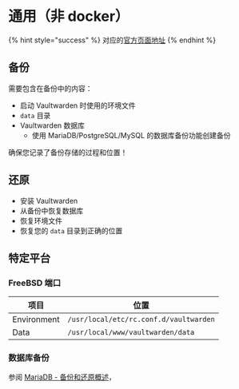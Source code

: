 # 通用（非 docker）

{% hint style="success" %}
对应的[官方页面地址](https://github.com/dani-garcia/vaultwarden/wiki/General-\(not-docker\))
{% endhint %}

## 备份 <a href="#backup" id="backup"></a>

需要包含在备份中的内容：

* 启动 Vaultwarden 时使用的环境文件
* `data` 目录
* Vaultwarden 数据库
  * 使用 MariaDB/PostgreSQL/MySQL 的数据库备份功能创建备份

确保您记录了备份存储的过程和位置！

## 还原 <a href="#restore" id="restore"></a>

* 安装 Vaultwarden
* 从备份中恢复数据库
* 恢复环境文件
* 恢复您的 `data` 目录到正确的位置

## 特定平台 <a href="#platform-specific" id="platform-specific"></a>

### FreeBSD 端口 <a href="#freebsd-port" id="freebsd-port"></a>

| 项目          | 位置                                     |
| ----------- | -------------------------------------- |
| Environment | `/usr/local/etc/rc.conf.d/vaultwarden` |
| Data        | `/usr/local/www/vaultwarden/data`      |

### 数据库备份 <a href="#database-backups" id="database-backups"></a>

参阅 [MariaDB - 备份和还原概述](https://mariadb.com/kb/en/backup-and-restore-overview/)，
